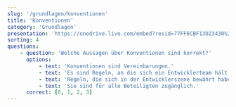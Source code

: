 ```yaml
---
slug: '/grundlagen/konventionen'
title: 'Konventionen'
category: 'Grundlagen'
presentation: 'https://onedrive.live.com/embed?resid=77FF6CBF13D23430%21108829&authkey=%21AN6BqL-sOQOzu80&em=2&wdAr=1.6'
sorting: 4
questions:
    - question: 'Welche Aussagen über Konventionen sind korrekt?'
      options:
          - text: 'Konventionen sind Vereinbarungen.​'
          - text: 'Es sind Regeln, an die sich ein Entwicklerteam hält.​'
          - text: 'Regeln, die sich in der Entwicklerszene bewährt haben.​'
          - text: 'Sie sind für alle Beteiligten zugänglich.'
      correct: [0, 1, 2, 3]
---
```

